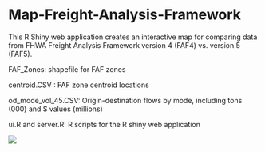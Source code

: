 # Map-Freight-Analysis-Framework
This R Shiny web application creates an interactive map for comparing data from FHWA Freight Analysis Framework version 4 (FAF4) vs. version 5 (FAF5).

FAF_Zones: shapefile for FAF zones

centroid.CSV : FAF zone centroid locations

od_mode_vol_45.CSV: Origin-destination flows by mode, including tons (000) and $ values (millions)

ui.R and server.R: R scripts for the R shiny web application





![](faf.gif)

